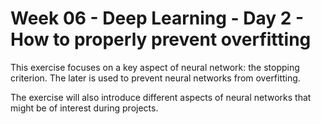 # Week 06 - Deep Learning - Day 2 - How to properly prevent overfitting

This exercise focuses on a key aspect of neural network: the stopping criterion.
The later is used to prevent neural networks from overfitting.

The exercise will also introduce different aspects of neural networks that might be of interest during projects.
